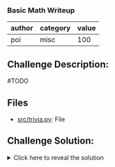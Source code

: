 ### Basic Math Writeup

| author | category | value |
|--------|----------|-------|
|  poi   |   misc   |  100  |

## Challenge Description:
#TODO

## Files
- [src/trivia.py](src/trivia.py): File

## Challenge Solution:
<details>
<summary>Click here to reveal the solution</summary>

#TODO

## Flag
`BEGINNER{ca$h_or_cach3}`
</details>